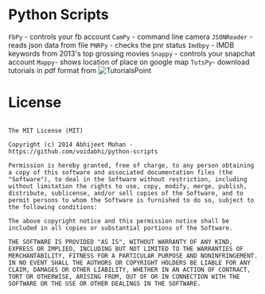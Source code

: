 Python Scripts
===============

`FbPy` - controls your fb account
`CamPy` - command line camera
`JSONReader` - reads json data from file
`PNRPy` - checks the pnr status
`Imdbpy` - IMDB keywords from 2013's top grossing movies
`Snappy` - controls your snapchat account
`Mappy`-  shows location of place on google map
`TutsPy`- download tutorials in pdf format from ![TutorialsPoint](http://www.tutorialspoint.com)

License
==============

```

The MIT License (MIT)

Copyright (c) 2014 Abhijeet Mohan - https://github.com/voidabhi/python-scripts

Permission is hereby granted, free of charge, to any person obtaining a copy of this software and associated documentation files (the "Software"), to deal in the Software without restriction, including without limitation the rights to use, copy, modify, merge, publish, distribute, sublicense, and/or sell copies of the Software, and to permit persons to whom the Software is furnished to do so, subject to the following conditions:

The above copyright notice and this permission notice shall be included in all copies or substantial portions of the Software.

THE SOFTWARE IS PROVIDED "AS IS", WITHOUT WARRANTY OF ANY KIND, EXPRESS OR IMPLIED, INCLUDING BUT NOT LIMITED TO THE WARRANTIES OF MERCHANTABILITY, FITNESS FOR A PARTICULAR PURPOSE AND NONINFRINGEMENT. IN NO EVENT SHALL THE AUTHORS OR COPYRIGHT HOLDERS BE LIABLE FOR ANY CLAIM, DAMAGES OR OTHER LIABILITY, WHETHER IN AN ACTION OF CONTRACT, TORT OR OTHERWISE, ARISING FROM, OUT OF OR IN CONNECTION WITH THE SOFTWARE OR THE USE OR OTHER DEALINGS IN THE SOFTWARE.

```

